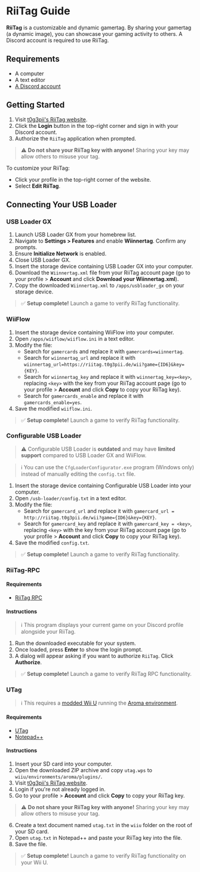 # RiiTag Guide

**RiiTag** is a customizable and dynamic gamertag. By sharing your gamertag (a dynamic image), you can showcase your gaming activity to others. A Discord account is required to use RiiTag.

## Requirements
- A computer
- A text editor
- [A Discord account](https://discord.com/login)

## Getting Started

1. Visit [t0g3pii's RiiTag website](https://riitag.t0g3pii.de/).
2. Click the **Login** button in the top-right corner and sign in with your Discord account.
3. Authorize the `RiiTag` application when prompted.

> ⚠️ **Do not share your RiiTag key with anyone!** Sharing your key may allow others to misuse your tag.

To customize your RiiTag:
- Click your profile in the top-right corner of the website.
- Select **Edit RiiTag**.

## Connecting Your USB Loader

### USB Loader GX

1. Launch USB Loader GX from your homebrew list.
2. Navigate to **Settings > Features** and enable **Wiinnertag**. Confirm any prompts.
3. Ensure **Initialize Network** is enabled.
4. Close USB Loader GX.
5. Insert the storage device containing USB Loader GX into your computer.
6. Download the `Wiinnertag.xml` file from your RiiTag account page (go to your profile > **Account** and click **Download your Wiinnertag.xml**).
7. Copy the downloaded `Wiinnertag.xml` to `/apps/usbloader_gx` on your storage device.

> ✅ **Setup complete!** Launch a game to verify RiiTag functionality.

### WiiFlow

1. Insert the storage device containing WiiFlow into your computer.
2. Open `/apps/wiiflow/wiiflow.ini` in a text editor.
3. Modify the file:
    - Search for `gamercards` and replace it with `gamercards=wiinnertag`.
    - Search for `wiinnertag_url` and replace it with `wiinnertag_url=https://riitag.t0g3pii.de/wii?game={ID6}&key={KEY}`.
    - Search for `wiinnertag_key` and replace it with `wiinnertag_key=<key>`, replacing `<key>` with the key from your RiiTag account page (go to your profile > **Account** and click **Copy** to copy your RiiTag key).
    - Search for `gamercards_enable` and replace it with `gamercards_enable=yes`.
4. Save the modified `wiiflow.ini`.

> ✅ **Setup complete!** Launch a game to verify RiiTag functionality.

### Configurable USB Loader

> ⚠️ Configurable USB Loader is **outdated** and may have **limited support** compared to USB Loader GX and WiiFlow.

> ℹ️ You can use the `CfgLoaderConfigurator.exe` program (Windows only) instead of manually editing the `config.txt` file.

1. Insert the storage device containing Configurable USB Loader into your computer.
2. Open `/usb-loader/config.txt` in a text editor.
3. Modify the file:
    - Search for `gamercard_url` and replace it with `gamercard_url = http://riitag.t0g3pii.de/wii?game={ID6}&key={KEY}`.
    - Search for `gamercard_key` and replace it with `gamercard_key = <key>`, replacing `<key>` with the key from your RiiTag account page (go to your profile > **Account** and click **Copy** to copy your RiiTag key).
4. Save the modified `config.txt`.

> ✅ **Setup complete!** Launch a game to verify RiiTag functionality.

### RiiTag-RPC

#### Requirements
- [RiiTag RPC](https://github.com/t0g3pii/RiiTag-RPC/releases/latest)

#### Instructions

> ℹ️ This program displays your current game on your Discord profile alongside your RiiTag.

1. Run the downloaded executable for your system.
2. Once loaded, press **Enter** to show the login prompt.
3. A dialog will appear asking if you want to authorize `RiiTag`. Click **Authorize**.

> ✅ **Setup complete!** Launch a game to verify RiiTag RPC functionality.

### UTag

> ℹ️ This requires a [modded Wii U](https://wiiu.hacks.guide/) running the [Aroma environment](https://wiiu.hacks.guide/aroma/getting-started).

#### Requirements
- [UTag](https://github.com/t0g3pii/UTag/releases/latest)
- [Notepad++](https://notepad-plus-plus.org/downloads/)

#### Instructions

1. Insert your SD card into your computer.
2. Open the downloaded ZIP archive and copy `utag.wps` to `wiiu/environments/aroma/plugins/`.
3. Visit [t0g3pii's RiiTag website](https://riitag.t0g3pii.de/).
4. Login if you're not already logged in.
5. Go to your profile > **Account** and click **Copy** to copy your RiiTag key.

> ⚠️ **Do not share your RiiTag key with anyone!** Sharing your key may allow others to misuse your tag.

6. Create a text document named `utag.txt` in the `wiiu` folder on the root of your SD card.
7. Open `utag.txt` in Notepad++ and paste your RiiTag key into the file.
8. Save the file.

> ✅ **Setup complete!** Launch a game to verify RiiTag functionality on your Wii U.
